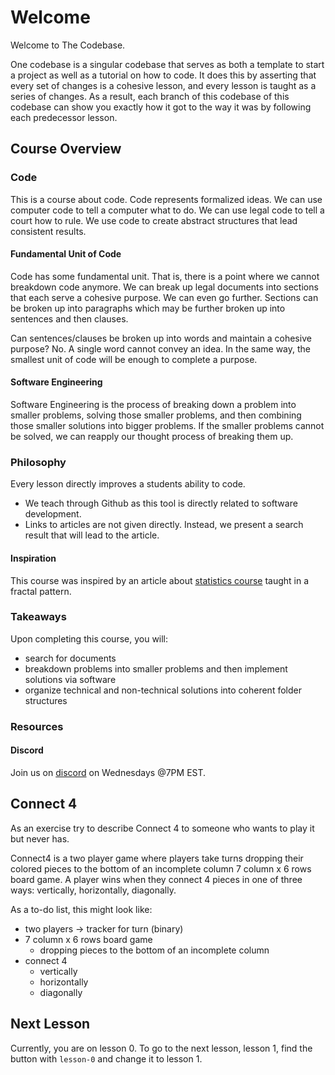# Welcome
Welcome to The Codebase.

One codebase is a singular codebase that serves as both a template to start a project as well as a tutorial on how to code. It does this by asserting that every set of changes is a cohesive lesson, and every lesson is taught as a series of changes. As a result, each branch of this codebase of this codebase can show you exactly how it got to the way it was by following each predecessor lesson.

## Course Overview
### Code
This is a course about code. Code represents formalized ideas. We can use computer code to tell a computer what to do. We can use legal code to tell a court how to rule. We use code to create  abstract structures that lead consistent results.

#### Fundamental Unit of Code
Code has some fundamental unit. That is, there is a point where we cannot breakdown code anymore. We can break up legal documents into sections that each serve a cohesive purpose. We can even go further. Sections can be broken up into paragraphs which may be further broken up into sentences and then clauses.

Can sentences/clauses be broken up into words and maintain a cohesive purpose? No. A single word cannot convey an idea. In the same way, the smallest unit of code will be enough to complete a purpose.

#### Software Engineering
Software Engineering is the process of breaking down a problem into smaller problems, solving those smaller problems, and then combining those smaller solutions into bigger problems. If the smaller problems cannot be solved, we can reapply our thought process of breaking them up.

### Philosophy
Every lesson directly improves a students ability to code.
 - We teach through Github as this tool is directly related to software development.
 - Links to articles are not given directly. Instead, we present a search result that will lead to the article.

#### Inspiration
This course was inspired by an article about [statistics course](https://www.google.com/search?q=statistics+course+fractal) taught in a fractal pattern.

### Takeaways
Upon completing this course, you will:
 - search for documents
 - breakdown problems into smaller problems and then implement solutions via software
 - organize technical and non-technical solutions into coherent folder structures

### Resources
#### Discord
Join us on [discord](https://discord.gg/AJ6bswH5eg) on Wednesdays @7PM EST.

## Connect 4
As an exercise try to describe Connect 4 to someone who wants to play it but never has.

Connect4 is a two player game where players take turns dropping their colored pieces to the bottom of an incomplete column 7 column x 6 rows board game.
A player wins when they connect 4 pieces in one of three ways: vertically, horizontally, diagonally.

As a to-do list, this might look like:
 - two players -> tracker for turn (binary)
 - 7 column x 6 rows board game
   - dropping pieces to the bottom of an incomplete column
 - connect 4
   - vertically
   - horizontally
   - diagonally

## Next Lesson
Currently, you are on lesson 0. To go to the next lesson, lesson 1, find the button with `lesson-0`  and change it to lesson 1.

